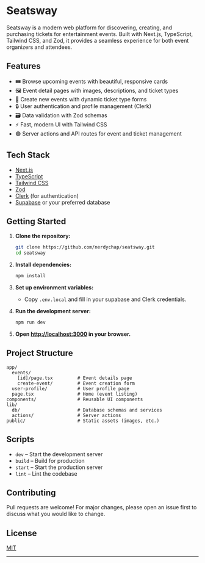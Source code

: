 # Seatsway

Seatsway is a modern web platform for discovering, creating, and purchasing tickets for entertainment events. Built with Next.js, TypeScript, Tailwind CSS, and Zod, it provides a seamless experience for both event organizers and attendees.

## Features

- 🎟️ Browse upcoming events with beautiful, responsive cards
- 🖼️ Event detail pages with images, descriptions, and ticket types
- 📝 Create new events with dynamic ticket type forms
- 🔒 User authentication and profile management (Clerk)
- 🗃️ Data validation with Zod schemas
- ⚡ Fast, modern UI with Tailwind CSS
- 🟢 Server actions and API routes for event and ticket management

## Tech Stack

- [Next.js](https://nextjs.org/)
- [TypeScript](https://www.typescriptlang.org/)
- [Tailwind CSS](https://tailwindcss.com/)
- [Zod](https://zod.dev/)
- [Clerk](https://clerk.dev/) (for authentication)
- [Supabase](https://supabase.com/) or your preferred database

## Getting Started

1. **Clone the repository:**
   ```bash
   git clone https://github.com/nerdychap/seatsway.git
   cd seatsway
   ```

2. **Install dependencies:**
   ```bash
   npm install
   ```

3. **Set up environment variables:**
   - Copy `.env.local` and fill in your supabase and Clerk credentials.

4. **Run the development server:**
   ```bash
   npm run dev
   ```

5. **Open [http://localhost:3000](http://localhost:3000) in your browser.**

## Project Structure

```
app/
  events/
    [id]/page.tsx         # Event details page
    create-event/         # Event creation form
  user-profile/           # User profile page
  page.tsx                # Home (event listing)
components/               # Reusable UI components
lib/
  db/                     # Database schemas and services
  actions/                # Server actions
public/                   # Static assets (images, etc.)
```

## Scripts

- `dev` – Start the development server
- `build` – Build for production
- `start` – Start the production server
- `lint` – Lint the codebase

## Contributing

Pull requests are welcome! For major changes, please open an issue first to discuss what you would like to change.

## License

[MIT](LICENSE)

---